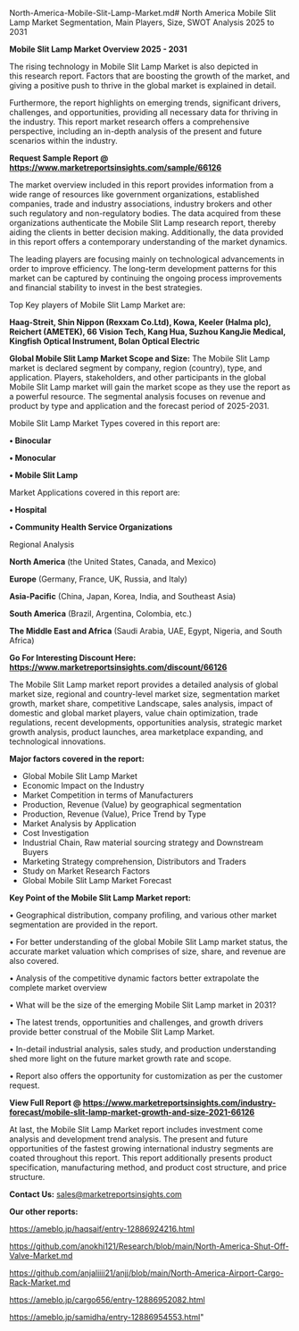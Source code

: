 North-America-Mobile-Slit-Lamp-Market.md# North America Mobile Slit Lamp Market Segmentation, Main Players, Size, SWOT Analysis 2025 to 2031

<Strong> Mobile Slit Lamp Market Overview 2025 - 2031</strong>

The rising technology in Mobile Slit Lamp Market is also depicted in this research report. Factors that are boosting the growth of the market, and giving a positive push to thrive in the global market is explained in detail.

Furthermore, the report highlights on emerging trends, significant drivers, challenges, and opportunities, providing all necessary data for thriving in the industry. This report market research offers a comprehensive perspective, including an in-depth analysis of the present and future scenarios within the industry.

<strong>Request Sample Report @ <a href=https://www.marketreportsinsights.com/sample/66126>https://www.marketreportsinsights.com/sample/66126</a></strong>

The market overview included in this report provides information from a wide range of resources like government organizations, established companies, trade and industry associations, industry brokers and other such regulatory and non-regulatory bodies. The data acquired from these organizations authenticate the Mobile Slit Lamp research report, thereby aiding the clients in better decision making. Additionally, the data provided in this report offers a contemporary understanding of the market dynamics.

The leading players are focusing mainly on technological advancements in order to improve efficiency. The long-term development patterns for this market can be captured by continuing the ongoing process improvements and financial stability to invest in the best strategies.

Top Key players of Mobile Slit Lamp Market are:

<strong>Haag-Streit, Shin Nippon (Rexxam Co.Ltd), Kowa, Keeler (Halma plc), Reichert (AMETEK), 66 Vision Tech, Kang Hua, Suzhou KangJie Medical, Kingfish Optical Instrument, Bolan Optical Electric</strong>

<strong><b>Global Mobile Slit Lamp Market Scope and Size:</b></strong>
The Mobile Slit Lamp market is declared segment by company, region (country), type, and application. Players, stakeholders, and other participants in the global Mobile Slit Lamp market will gain the market scope as they use the report as a powerful resource. The segmental analysis focuses on revenue and product by type and application and the forecast period of 2025-2031.

Mobile Slit Lamp Market Types covered in this report are:

<strong>• Binocular

• Monocular

• Mobile Slit Lamp</strong>

Market Applications covered in this report are:

<strong>• Hospital

• Community Health Service Organizations</strong> 

Regional Analysis

<strong>North America</strong> (the United States, Canada, and Mexico)

<strong>Europe</strong> (Germany, France, UK, Russia, and Italy)

<strong>Asia-Pacific</strong> (China, Japan, Korea, India, and Southeast Asia)

<strong>South America</strong> (Brazil, Argentina, Colombia, etc.)

<strong>The Middle East and Africa</strong> (Saudi Arabia, UAE, Egypt, Nigeria, and South Africa)

<strong>Go For Interesting Discount Here: <a href=https://www.marketreportsinsights.com/discount/66126>https://www.marketreportsinsights.com/discount/66126</a></strong>

The Mobile Slit Lamp market report provides a detailed analysis of global market size, regional and country-level market size, segmentation market growth, market share, competitive Landscape, sales analysis, impact of domestic and global market players, value chain optimization, trade regulations, recent developments, opportunities analysis, strategic market growth analysis, product launches, area marketplace expanding, and technological innovations.

<strong><b>Major factors covered in the report:</b></strong>
<ul>
  <li>Global Mobile Slit Lamp Market </li>
  <li>Economic Impact on the Industry</li>
  <li>Market Competition in terms of Manufacturers</li>
  <li>Production, Revenue (Value) by geographical segmentation</li>
  <li>Production, Revenue (Value), Price Trend by Type</li>
  <li>Market Analysis by Application</li>
  <li>Cost Investigation</li>
  <li>Industrial Chain, Raw material sourcing strategy and Downstream Buyers</li>
  <li>Marketing Strategy comprehension, Distributors and Traders</li>
  <li>Study on Market Research Factors</li>
  <li>Global Mobile Slit Lamp Market Forecast</li>
</ul>

<strong><b>Key Point of the Mobile Slit Lamp Market report:</b></strong>

• Geographical distribution, company profiling, and various other market segmentation are provided in the report.

• For better understanding of the global Mobile Slit Lamp market status, the accurate market valuation which comprises of size, share, and revenue are also covered.

• Analysis of the competitive dynamic factors better extrapolate the complete market overview

• What will be the size of the emerging Mobile Slit Lamp market in 2031?

• The latest trends, opportunities and challenges, and growth drivers provide better construal of the Mobile Slit Lamp Market.

• In-detail industrial analysis, sales study, and production understanding shed more light on the future market growth rate and scope.

• Report also offers the opportunity for customization as per the customer request.

<strong><b>View Full Report @ <a href=https://www.marketreportsinsights.com/industry-forecast/mobile-slit-lamp-market-growth-and-size-2021-66126>https://www.marketreportsinsights.com/industry-forecast/mobile-slit-lamp-market-growth-and-size-2021-66126</a></b></strong>


At last, the Mobile Slit Lamp Market report includes investment come analysis and development trend analysis. The present and future opportunities of the fastest growing international industry segments are coated throughout this report. This report additionally presents product specification, manufacturing method, and product cost structure, and price structure.

<strong>Contact Us:</strong>
sales@marketreportsinsights.com

<strong>Our other reports:</strong>

<a href=https://ameblo.jp/haqsaif/entry-12886924216.html>https://ameblo.jp/haqsaif/entry-12886924216.html</a>

<a href=https://github.com/anokhi121/Research/blob/main/North-America-Shut-Off-Valve-Market.md>https://github.com/anokhi121/Research/blob/main/North-America-Shut-Off-Valve-Market.md</a>

<a href=https://github.com/anjaliiii21/anjj/blob/main/North-America-Airport-Cargo-Rack-Market.md>https://github.com/anjaliiii21/anjj/blob/main/North-America-Airport-Cargo-Rack-Market.md</a>

<a href=https://ameblo.jp/cargo656/entry-12886952082.html>https://ameblo.jp/cargo656/entry-12886952082.html</a>

<a href=https://ameblo.jp/samidha/entry-12886954553.html>https://ameblo.jp/samidha/entry-12886954553.html</a>"
